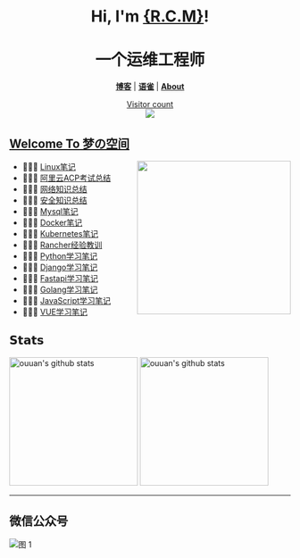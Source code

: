 <h1 align="center">Hi, I'm <a href="https://rem.top/">{R.C.M}</a>!</h1>
<h1 align="center">一个运维工程师</h1>
<p align="center">
  <strong><a href="https://renm.top">博客</a></strong> |
  <strong><a href="https://www.yuque.com/renmcc">语雀</a></strong> |
  <strong><a href="https://renm.top/about/">About</a></strong>  
</p>
<a href="https://www.renm.top"><p align="center"> Visitor count<br> <img src="https://profile-counter.glitch.me/renmcc/count.svg" /></a>

##  [Welcome To 梦の空间](https://renm.top)
<a href="https://alili.tech"><img src="https://media.giphy.com/media/SWoSkN6DxTszqIKEqv/giphy.gif" align="right" height="275" /></a>
- 👨🏻‍💻  [Linux笔记](https://renm.top/tags/linux/)
- 👨🏻‍💻  [阿里云ACP考试总结](https://renm.top/tags/acp/)
- 👨🏻‍💻  [网络知识总结](https://renm.top/tags/net/)
- 👨🏻‍💻  [安全知识总结](https://renm.top/tags/security/)
- 👨🏻‍💻  [Mysql笔记](https://renm.top/tags/mysql/)
- 👩🏻‍💻  [Docker笔记](https://renm.top/tags/docker/)
- 👨🏻‍💻  [Kubernetes笔记](https://renm.top/tags/kubernetes/)
- 👨🏻‍💻  [Rancher经验教训](https://renm.top/tags/rancher/)
- 👩🏻‍💻  [Python学习笔记](https://renm.top/tags/python/)
- 👨🏻‍💻  [Django学习笔记](https://renm.top/tags/django/)
- 👩🏻‍💻  [Fastapi学习笔记](https://renm.top/tags/fastapi/)
- 👨🏻‍💻  [Golang学习笔记](https://renm.top/tags/golang/)
- 👩🏻‍💻  [JavaScript学习笔记](https://renm.top/tags/javascript/)
- 👩🏻‍💻  [VUE学习笔记](https://renm.top/tags/vue/)




## 𝗦𝘁𝗮𝘁𝘀


<p align="left">
<img alt="ouuan's github stats" height='230' src="https://github-readme-stats.vercel.app/api?username=renmcc&show_icons=true&include_all_commits=true&theme=tokyonight">
<img alt="ouuan's github stats" height='230' src="https://github-readme-stats.vercel.app/api/top-langs/?username=renmcc&theme=tokyonight">
</p>

****
## 微信公众号
![图 1](https://cdn.jsdelivr.net/gh/renmcc/renmcc@main/img/gongzhonghao.png) 
